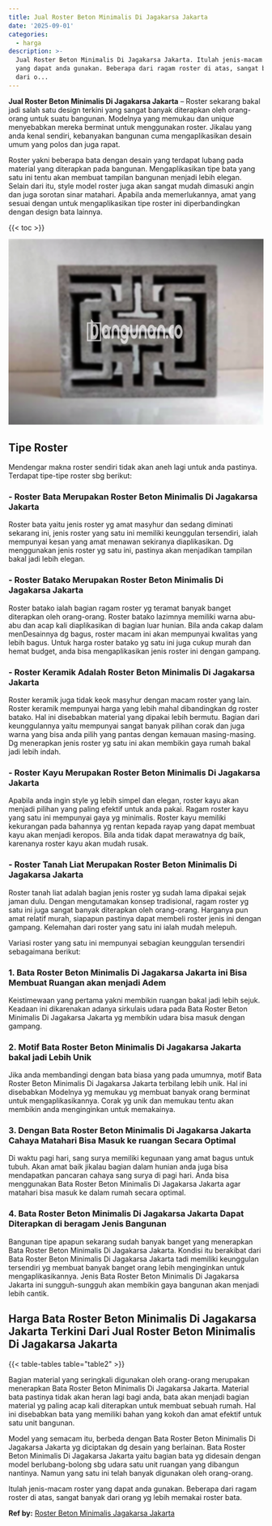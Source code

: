 ```yaml
---
title: Jual Roster Beton Minimalis Di Jagakarsa Jakarta
date: '2025-09-01'
categories:
  - harga
description: >-
  Jual Roster Beton Minimalis Di Jagakarsa Jakarta. Itulah jenis-macam roster
  yang dapat anda gunakan. Beberapa dari ragam roster di atas, sangat banyak
  dari o...
---
```


**Jual Roster Beton Minimalis Di Jagakarsa Jakarta** – Roster sekarang bakal jadi salah satu design terkini yang sangat banyak diterapkan oleh orang-orang untuk suatu bangunan. Modelnya yang memukau dan unique menyebabkan mereka berminat untuk menggunakan roster. Jikalau yang anda kenal sendiri, kebanyakan bangunan cuma mengaplikasikan desain umum yang polos dan juga rapat.

Roster yakni beberapa bata dengan desain yang terdapat lubang pada material yang diterapkan pada bangunan. Mengaplikasikan tipe bata yang satu ini tentu akan membuat tampilan bangunan menjadi lebih elegan. Selain dari itu, style model roster juga akan sangat mudah dimasuki angin dan juga sorotan sinar matahari. Apabila anda memerlukannya, amat yang sesuai dengan untuk mengaplikasikan tipe roster ini diperbandingkan dengan design bata lainnya.

{{< toc >}}

![Jual Roster Beton Minimalis Di Jagakarsa Jakarta](/images/bata-roster-minimalis-06.png)

## Tipe Roster

Mendengar makna roster sendiri tidak akan aneh lagi untuk anda pastinya. Terdapat tipe-tipe roster sbg berikut:

### \- Roster Bata Merupakan Roster Beton Minimalis Di Jagakarsa Jakarta

Roster bata yaitu jenis roster yg amat masyhur dan sedang diminati sekarang ini, jenis roster yang satu ini memiliki keunggulan tersendiri, ialah mempunyai kesan yang amat menawan sekiranya diaplikasikan. Dg menggunakan jenis roster yg satu ini, pastinya akan menjadikan tampilan bakal jadi lebih elegan.

### \- Roster Batako Merupakan Roster Beton Minimalis Di Jagakarsa Jakarta

Roster batako ialah bagian ragam roster yg teramat banyak banget diterapkan oleh orang-orang. Roster batako lazimnya memiliki warna abu-abu dan acap kali diaplikasikan di bagian luar hunian. Bila anda cakap dalam menDesainnya dg bagus, roster macam ini akan mempunyai kwalitas yang lebih bagus. Untuk harga roster batako yg satu ini juga cukup murah dan hemat budget, anda bisa mengaplikasikan jenis roster ini dengan gampang.

### \- Roster Keramik Adalah Roster Beton Minimalis Di Jagakarsa Jakarta

Roster keramik juga tidak keok masyhur dengan macam roster yang lain. Roster keramik mempunyai harga yang lebih mahal dibandingkan dg roster batako. Hal ini disebabkan material yang dipakai lebih bermutu. Bagian dari keunggulannya yaitu mempunyai sangat banyak pilihan corak dan juga warna yang bisa anda pilih yang pantas dengan kemauan masing-masing. Dg menerapkan jenis roster yg satu ini akan membikin gaya rumah bakal jadi lebih indah.

### \- Roster Kayu Merupakan Roster Beton Minimalis Di Jagakarsa Jakarta

Apabila anda ingin style yg lebih simpel dan elegan, roster kayu akan menjadi pilihan yang paling efektif untuk anda pakai. Ragam roster kayu yang satu ini mempunyai gaya yg minimalis. Roster kayu memiliki kekurangan pada bahannya yg rentan kepada rayap yang dapat membuat kayu akan menjadi keropos. Bila anda tidak dapat merawatnya dg baik, karenanya roster kayu akan mudah rusak.

### \- Roster Tanah Liat Merupakan Roster Beton Minimalis Di Jagakarsa Jakarta

Roster tanah liat adalah bagian jenis roster yg sudah lama dipakai sejak jaman dulu. Dengan mengutamakan konsep tradisional, ragam roster yg satu ini juga sangat banyak diterapkan oleh orang-orang. Harganya pun amat relatif murah, siapapun pastinya dapat membeli roster jenis ini dengan gampang. Kelemahan dari roster yang satu ini ialah mudah melepuh.

Variasi roster yang satu ini mempunyai sebagian keunggulan tersendiri sebagaimana berikut:

### 1\. Bata Roster Beton Minimalis Di Jagakarsa Jakarta ini Bisa Membuat Ruangan akan menjadi Adem

Keistimewaan yang pertama yakni membikin ruangan bakal jadi lebih sejuk. Keadaan ini dikarenakan adanya sirkulais udara pada Bata Roster Beton Minimalis Di Jagakarsa Jakarta yg membikin udara bisa masuk dengan gampang.

### 2\. Motif Bata Roster Beton Minimalis Di Jagakarsa Jakarta bakal jadi Lebih Unik

Jika anda membandingi dengan bata biasa yang pada umumnya, motif Bata Roster Beton Minimalis Di Jagakarsa Jakarta terbilang lebih unik. Hal ini disebabkan Modelnya yg memukau yg membuat banyak orang berminat untuk mengaplikasikannya. Corak yg unik dan memukau tentu akan membikin anda menginginkan untuk memakainya.

### 3\. Dengan Bata Roster Beton Minimalis Di Jagakarsa Jakarta Cahaya Matahari Bisa Masuk ke ruangan Secara Optimal

Di waktu pagi hari, sang surya memiliki kegunaan yang amat bagus untuk tubuh. Akan amat baik jikalau bagian dalam hunian anda juga bisa mendapatkan pancaran cahaya sang surya di pagi hari. Anda bisa menggunakan Bata Roster Beton Minimalis Di Jagakarsa Jakarta agar matahari bisa masuk ke dalam rumah secara optimal.

### 4\. Bata Roster Beton Minimalis Di Jagakarsa Jakarta Dapat Diterapkan di beragam Jenis Bangunan

Bangunan tipe apapun sekarang sudah banyak banget yang menerapkan Bata Roster Beton Minimalis Di Jagakarsa Jakarta. Kondisi itu berakibat dari Bata Roster Beton Minimalis Di Jagakarsa Jakarta tadi memiliki keunggulan tersendiri yg membuat banyak banget orang lebih menginginkan untuk mengaplikasikannya. Jenis Bata Roster Beton Minimalis Di Jagakarsa Jakarta ini sungguh-sungguh akan membikin gaya bangunan akan menjadi lebih cantik.

## Harga Bata Roster Beton Minimalis Di Jagakarsa Jakarta Terkini Dari Jual Roster Beton Minimalis Di Jagakarsa Jakarta

{{< table-tables table="table2" >}}

Bagian material yang seringkali digunakan oleh orang-orang merupakan menerapkan Bata Roster Beton Minimalis Di Jagakarsa Jakarta. Material bata pastinya tidak akan heran lagi bagi anda, bata akan menjadi bagian material yg paling acap kali diterapkan untuk membuat sebuah rumah. Hal ini disebabkan bata yang memiliki bahan yang kokoh dan amat efektif untuk satu unit bangunan.

Model yang semacam itu, berbeda dengan Bata Roster Beton Minimalis Di Jagakarsa Jakarta yg diciptakan dg desain yang berlainan. Bata Roster Beton Minimalis Di Jagakarsa Jakarta yaitu bagian bata yg didesain dengan model berlubang-bolong sbg udara satu unit ruangan yang dibangun nantinya. Namun yang satu ini telah banyak digunakan oleh orang-orang.

Itulah jenis-macam roster yang dapat anda gunakan. Beberapa dari ragam roster di atas, sangat banyak dari orang yg lebih memakai roster bata.

**Ref by:** [Roster Beton Minimalis Jagakarsa Jakarta](https://id.wikipedia.org/wiki/Roster)
